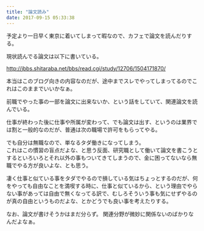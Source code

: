 ```yaml
---
title: "論文読み"
date: 2017-09-15 05:33:38
---
```


予定より一日早く東京に着いてしまって暇なので、カフェで論文を読んだりする。


現状読んでる論文は以下に書いている。

http://jbbs.shitaraba.net/bbs/read.cgi/study/12706/1504171870/

本当はこのブログ向きの内容なのだが、途中までスレでやってしまってるのでこれはこのままでいいかなぁ。

前職でやった事の一部を論文に出来ないか、という話をしていて、関連論文を読んでいる。

仕事が終わった後に仕事や所属が変わって、でも論文は出す、というのは業界では割と一般的なのだが、普通は次の職場で許可をもらってやる。

でも自分は無職なので、単なるタダ働きになってしまう。  
これはこの慣習の盲点だよな、と思う反面、研究職として働いて論文を書こうとするといろいろとそれ以外の事もついてきてしまうので、金に困ってないなら無職でやる方が良いよな、とも思う。

凄く仕事と似ている事をタダでやるので損している気はちょっとするのだが、何をやっても自由なことを満喫する時に、仕事と似ているから、という理由でやらない事があっては自由で無くなってる訳で、むしろそういう事も気にせずやるのが真の自由というものだよな、とかどうでも良い事を考えたりする。

なお、論文が書けそうかはまだ分らず。
関連分野が微妙に関係ないのばかりなんだよなぁ。
